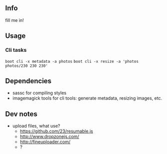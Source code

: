 ## Info
fill me in!

## Usage

### Cli tasks

`boot cli -x metadata -a photos`
`boot cli -x resize -a 'photos photos/230 230 230'`

## Dependencies
- sassc for compiling styles
- imagemagick tools for cli tools: generate metadata, resizing images, etc.

## Dev notes

- upload files, what use?
	- https://github.com/23/resumable.js
	- http://www.dropzonejs.com/
	- http://fineuploader.com/
	- ? 